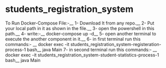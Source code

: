 # students_registration_system

To Run Docker-Compose File:-__
1- Download It from any repo.__
2- Put your local path in it as shown in the file.__
3- open the powershell in this path.__
4- write:-__
	docker-compose up -d__
5- open another terminal to execute the another component in it.__
6- in first terminal run this commands:- __
	docker exec -it students_registration_system-registeration-process-1 bash__
	java Main
7- in second terminal run this commands:- __
	docker exec -it  students_registration_system-student-statistics-process-1 bash__
	java Main
